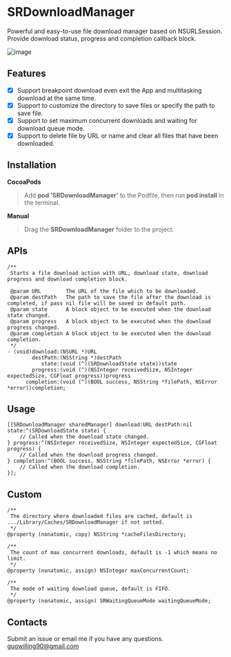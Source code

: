 # SRDownloadManager

Powerful and easy-to-use file download manager based on NSURLSession. Provide download status, progress and completion callback block.

![image](./screenshots.png)

## Features

* [x] Support breakpoint download even exit the App and multitasking download at the same time.
* [x] Support to customize the directory to save files or specify the path to save file.
* [x] Support to set maximum concurrent downloads and waiting for download queue mode.
* [x] Support to delete file by URL or name and clear all files that have been downloaded.

## Installation

**CocoaPods**
> Add **pod 'SRDownloadManager'** to the Podfile, then run **pod install** in the terminal.

**Manual**
> Drag the **SRDownloadManager** folder to the project.

## APIs

````objc
/**
 Starts a file download action with URL, download state, download progress and download completion block.
 
 @param URL        The URL of the file which to be downloaded.
 @param destPath   The path to save the file after the download is completed, if pass nil file will be saved in default path.
 @param state      A block object to be executed when the download state changed.
 @param progress   A block object to be executed when the download progress changed.
 @param completion A block object to be executed when the download completion.
 */
- (void)download:(NSURL *)URL
        destPath:(NSString *)destPath
           state:(void (^)(SRDownloadState state))state
        progress:(void (^)(NSInteger receivedSize, NSInteger expectedSize, CGFloat progress))progress
      completion:(void (^)(BOOL success, NSString *filePath, NSError *error))completion;
````

## Usage

````objc
[[SRDownloadManager sharedManager] download:URL destPath:nil state:^(SRDownloadState state) {
    // Called when the download state changed.
} progress:^(NSInteger receivedSize, NSInteger expectedSize, CGFloat progress) {
    // Called when the download progress changed.
} completion:^(BOOL success, NSString *filePath, NSError *error) {
    // Called when the download completion.
}];
````

## Custom

````objc
/**
 The directory where downloaded files are cached, default is .../Library/Caches/SRDownloadManager if not setted.
 */
@property (nonatomic, copy) NSString *cacheFilesDirectory;

/**
 The count of max concurrent downloads, default is -1 which means no limit.
 */
@property (nonatomic, assign) NSInteger maxConcurrentCount;

/**
 The mode of waiting download queue, default is FIFO.
 */
@property (nonatomic, assign) SRWaitingQueueMode waitingQueueMode;
````

## Contacts

Submit an issue or email me if you have any questions. <guowilling90@gmail.com>